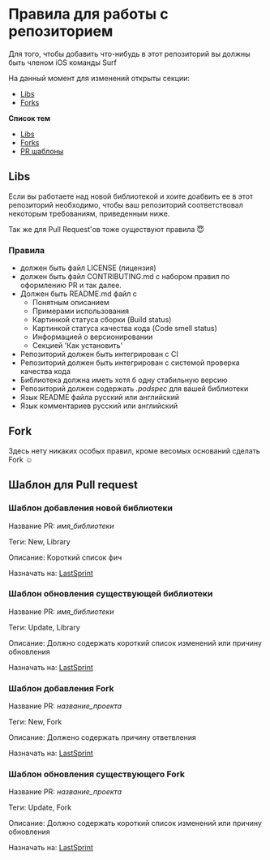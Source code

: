 # Правила для работы с репозиторием

Для того, чтобы добавить что-нибудь в этот репозиторий вы должны быть членом iOS команды Surf

На данный момент для изменений открыты секции:
- [Libs](https://github.com/surfstudio/iOS_Devs#libs)
- [Forks](https://github.com/surfstudio/iOS_Devs#forks)

**Список тем**

- [Libs](#libs)
- [Forks](#fork)
- [PR шаблоны](#Шаблон-для-Pull-request)

## Libs

Если вы работаете над новой библиотекой и хоите доабвить ее в этот репозиторий необходимо, чтобы ваш репозиторий соответствовал некоторым требованиям, приведенным ниже. 

Так же для Pull Request'ов тоже существуют правила 😇

### Правила

- должен быть файл LICENSE (лицензия)
- должен быть файл CONTRIBUTING.md с набором правил по оформлению PR и так далее. 
- Должен быть README.md файл с
  - Понятным описанием
  - Примерами использования
  - Картинкой статуса сборки (Build status)
  - Картинкой статуса качества кода (Code smell status)
  - Информацией о версионировании
  - Секцией 'Как установить'
- Репозиторий должен быть интегрирован с CI
- Репозиторий должен быть интегрирован с системой проверка качества кода
- Библиотека должна иметь хотя б одну стабильную версию
- Репозиторий должен содержать *.podspec* для вашей библиотеки
- Язык README файла русский или английский
- Язык комментариев русский или английский

## Fork

Здесь нету никаких особых правил, кроме весомых оснований сделать Fork ☺️

## Шаблон для Pull request

### Шаблон добавления новой библиотеки

Название PR: *имя_библиотеки*

Теги: New, Library

Описание: Короткий список фич

Назначать на: [LastSprint](https://guthub.com/LastSprint)

### Шаблон обновления существующей библиотеки

Название PR: *имя_библиотеки*

Теги: Update, Library

Описание: Должно содержать короткий список изменений или причину обновления

Назначать на: [LastSprint](https://guthub.com/LastSprint)

### Шаблон добавления Fork

Название PR: *название_проекта*

Теги: New, Fork

Описание: Должено содержать причину ответвления

Назначать на: [LastSprint](https://guthub.com/LastSprint)

### Шаблон обновления существующего Fork

Название PR: *название_проекта*

Теги: Update, Fork

Описание: Должно содержать короткий список изменений или причину обновления

Назначать на: [LastSprint](https://guthub.com/LastSprint)
